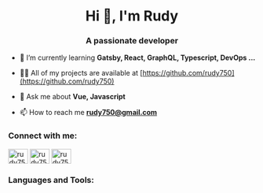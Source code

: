 <h1 align="center">Hi 👋, I'm Rudy</h1>
<h3 align="center">A passionate developer</h3>

- 🌱 I’m currently learning **Gatsby, React, GraphQL, Typescript, DevOps ...**

- 👨‍💻 All of my projects are available at [https://github.com/rudy750](https://github.com/rudy750)

- 💬 Ask me about **Vue, Javascript**

- 📫 How to reach me **rudy750@gmail.com**

<h3 align="left">Connect with me:</h3>
<p align="left">
<a href="https://codepen.io/rudy750" target="blank"><img align="center" src="https://cdn.jsdelivr.net/npm/simple-icons@3.0.1/icons/codepen.svg" alt="rudy750" height="30" width="40" /></a>
<a href="https://dev.to/rudy750" target="blank"><img align="center" src="https://cdn.jsdelivr.net/npm/simple-icons@3.0.1/icons/dev-dot-to.svg" alt="rudy750" height="30" width="40" /></a>
<a href="https://twitter.com/rudy750" target="blank"><img align="center" src="https://cdn.jsdelivr.net/npm/simple-icons@3.0.1/icons/twitter.svg" alt="rudy750" height="30" width="40" /></a>
</p>

<h3 align="left">Languages and Tools:</h3>

